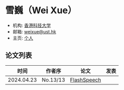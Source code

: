 # 雪巍（Wei Xue）

- 机构: [香港科技大学](../Institutions/CHN-HKUST_香港科技大学.md)
- 邮箱: weixue@ust.hk
- 主页: [个人](http://wei-xue.com)

## 论文列表

| 时间 | 作者序 | 论文 | 发表 |
|:-:|:-:|---|---|
| 2024.04.23 | No.13/13 | [FlashSpeech](../Models/Diffusion/2024.04.23_FlashSpeech.md) |